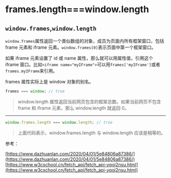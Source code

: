# frames.length===window.length

## `window.frames`,`window.length`

`window.frames`属性返回一个类似数组的对象，成员为页面内所有框架窗口，包括 frame 元素和 iframe 元素。`window.frames[0]`表示页面中第一个框架窗口。

如果 iframe 元素设置了 id 或 name 属性，那么就可以用属性值，引用这个 iframe 窗口。比如`<iframe name="myIFrame">`可以用`frames['myIFrame']`或者`frames.myIFrame`来引用。

frames 属性实际上是 window 对象的别名。

```js
frames === window; // true
```

> window.length 属性返回当前网页包含的框架总数。如果当前网页不包含 frame 和 iframe 元素，那么 window.length 就返回 0。

---

```js
window.frames.length === window.length; // true
```

> 上面代码表示，window.frames.length 与 window.length 应该是相等的。

参考：

[https://www.dazhuanlan.com/2020/04/01/5e84806a87386/](https://www.dazhuanlan.com/2020/04/01/5e84806a87386/) [https://www.w3cschool.cn/fetch_api/fetch_api-yqoj2nsu.html](https://www.w3cschool.cn/fetch_api/fetch_api-yqoj2nsu.html)
